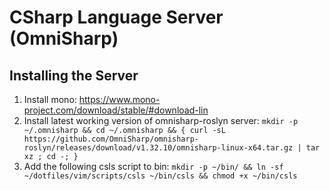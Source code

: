 # CSharp Language Server (OmniSharp)
## Installing the Server
1. Install mono: https://www.mono-project.com/download/stable/#download-lin
2. Install latest working version of omnisharp-roslyn server: `mkdir -p ~/.omnisharp && cd ~/.omnisharp && { curl -sL https://github.com/OmniSharp/omnisharp-roslyn/releases/download/v1.32.10/omnisharp-linux-x64.tar.gz | tar xz ; cd -; }`
3. Add the following csls script to bin: `mkdir -p ~/bin/ && ln -sf ~/dotfiles/vim/scripts/csls ~/bin/csls && chmod +x ~/bin/csls`
